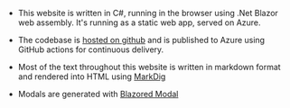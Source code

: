 - This website is written in C#, running in the browser using .Net Blazor web assembly. It's running as a static web app, served on Azure.

- The codebase is [hosted on github](https://github.com/Don328/PersonalSite.git) and is published to Azure using GitHub actions for continuous delivery.

- Most of the text throughout this website is written in markdown format and rendered into HTML using [MarkDig](https://github.com/xoofx/markdig.git)

- Modals are generated with [Blazored Modal](https://github.com/Blazored/Modal.git)
